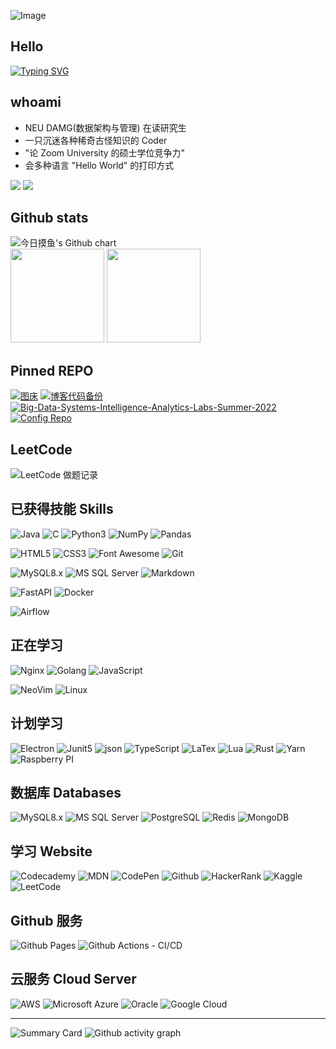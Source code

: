 
![Image](https://camo.githubusercontent.com/6d0807a19a969691c057a01844d93e97e6423ff29f84678ecac1a6e66afe1edd/68747470733a2f2f63646e2e6a7364656c6976722e6e65742f67682f73756e3032323553554e2f70686f746f732f696d616765732f3230323131303331313932343834342e706e67)


## Hello
[![Typing SVG](https://readme-typing-svg.herokuapp.com?font=Noto+Sans+Simplified+Chinese&duration=6000&pause=1000&color=41E9F7&center=true&vCenter=true&width=435&lines=%E4%BA%BA%E7%94%9F%E5%BE%97%E6%84%8F%E9%A1%BB%E5%B0%BD%E6%AC%A2%EF%BC%8C%E8%8E%AB%E4%BD%BF%E9%87%91%E6%A8%BD%E7%A9%BA%E5%AF%B9%E6%9C%88%E3%80%82;%E3%80%8A%E5%B0%86%E8%BF%9B%E9%85%92%E3%80%8B+%E6%9D%8E%E7%99%BD)](https://git.io/typing-svg)

## whoami
- NEU DAMG(数据架构与管理) 在读研究生
- 一只沉迷各种稀奇古怪知识的 Coder
- "论 Zoom University 的硕士学位竞争力"
- 会多种语言 "Hello World" 的打印方式

<div>
  <a href="https://discord.gg/KndDQvhqCw"><img src="https://img.shields.io/badge/Discord-5865F2?style=for-the-badge&logo=discord&logoColor=white"></a>
  <a href="https://www.github.com/lemonsoldout"><img src="https://img.shields.io/badge/GitHub-100000?style=for-the-badge&logo=github&logoColor=white"></a>
</div>


## Github stats
<img src="http://ghchart.rshah.org/ff6348/lemonsoldout" alt="今日摸鱼's Github chart"/>

<div>
  <img height="150px" src="https://github-readme-stats.vercel.app/api?username=lemonsoldout&show_icons=true&theme=dracula" style="max-width: 100%;">
  <img height="150px" src="https://github-readme-stats.vercel.app/api/top-langs/?username=lemonsoldout&layout=compact" style="max-width: 100%;">
  
</div>


## Pinned REPO
<!-- 想要展示的 REPO -->
[![图床](https://github-readme-stats.vercel.app/api/pin/?username=lemonsoldout&repo=shell&theme=dark&bg_color=0d1117&hide_border=true)](https://github.com/lemonsoldout/pictures)
[![博客代码备份](https://github-readme-stats.vercel.app/api/pin/?username=lemonsoldout&repo=Notes&theme=dark&bg_color=0d1117&hide_border=true)](https://github.com/lemonsoldout/Notes)
[![Big-Data-Systems-Intelligence-Analytics-Labs-Summer-2022](https://github-readme-stats.vercel.app/api/pin/?username=lemonsoldout&repo=DAMG-7245---Final-Project&theme=dark&bg_color=0d1117&hide_border=true)](https://github.com/LemonSoldOut/DAMG-7245---Final-Project)
[![Config Repo](https://github-readme-stats.vercel.app/api/pin/?username=lemonsoldout&repo=config&theme=dark&bg_color=0d1117&hide_border=true)](https://github.com/lemonsoldout/config)
 
## LeetCode
<!-- LeetCode 做题记录 -->
![LeetCode 做题记录](https://stats.justsong.cn/api/leetcode/?username=lemonsoldout&cn=true)

## 已获得技能 Skills
![Java](https://img.shields.io/badge/Java-ED8B00?style=for-the-badge&logo=java&logoColor=white)
![C](https://img.shields.io/badge/C-00599C?style=for-the-badge&logo=c&logoColor=white)
![Python3](https://img.shields.io/badge/Python-FFD43B?style=for-the-badge&logo=python&logoColor=blue)
![NumPy](https://img.shields.io/badge/Numpy-777BB4?style=for-the-badge&logo=numpy&logoColor=white)
![Pandas](https://img.shields.io/badge/Pandas-2C2D72?style=for-the-badge&logo=pandas&logoColor=white)


![HTML5](https://img.shields.io/badge/HTML5-E34F26?style=for-the-badge&logo=html5&logoColor=white)
![CSS3](https://img.shields.io/badge/CSS3-1572B6?style=for-the-badge&logo=css3&logoColor=white)
![Font Awesome](https://img.shields.io/badge/Font_Awesome-339AF0?style=for-the-badge&logo=fontawesome&logoColor=white)
![Git](https://img.shields.io/badge/GIT-E44C30?style=for-the-badge&logo=git&logoColor=white)


![MySQL8.x](https://img.shields.io/badge/MySQL-005C84?style=for-the-badge&logo=mysql&logoColor=white)
![MS SQL Server](https://img.shields.io/badge/Microsoft_SQL_Server-CC2927?style=for-the-badge&logo=microsoft-sql-server&logoColor=white)
![Markdown](https://img.shields.io/badge/Markdown-000000?style=for-the-badge&logo=markdown&logoColor=white)

![FastAPI](https://img.shields.io/badge/fastapi-109989?style=for-the-badge&logo=FASTAPI&logoColor=white)
![Docker](https://img.shields.io/badge/Docker-2CA5E0?style=for-the-badge&logo=docker&logoColor=white)

![Airflow](https://img.shields.io/badge/Airflow-017CEE?style=for-the-badge&logo=Apache%20Airflow&logoColor=white)

## 正在学习

![Nginx](https://img.shields.io/badge/Nginx-009639?style=for-the-badge&logo=nginx&logoColor=white)
![Golang](https://img.shields.io/badge/Go-00ADD8?style=for-the-badge&logo=go&logoColor=white)
![JavaScript](https://img.shields.io/badge/JavaScript-323330?style=for-the-badge&logo=javascript&logoColor=F7DF1E)

![NeoVim](https://img.shields.io/badge/NeoVim-%2357A143.svg?&style=for-the-badge&logo=neovim&logoColor=white)
![Linux](https://img.shields.io/badge/Linux-FCC624?style=for-the-badge&logo=linux&logoColor=black)

## 计划学习
![Electron](https://img.shields.io/badge/Electron-2B2E3A?style=for-the-badge&logo=electron&logoColor=9FEAF9)
![Junit5](https://img.shields.io/badge/Junit5-25A162?style=for-the-badge&logo=junit5&logoColor=white)
![json](https://img.shields.io/badge/json-5E5C5C?style=for-the-badge&logo=json&logoColor=white)
![TypeScript](https://img.shields.io/badge/TypeScript-007ACC?style=for-the-badge&logo=typescript&logoColor=white)
![LaTex](https://img.shields.io/badge/LaTeX-47A141?style=for-the-badge&logo=LaTeX&logoColor=white)
![Lua](https://img.shields.io/badge/Lua-2C2D72?style=for-the-badge&logo=lua&logoColor=white)
![Rust](https://img.shields.io/badge/Rust-black?style=for-the-badge&logo=rust&logoColor=#E57324)
![Yarn](https://img.shields.io/badge/Yarn-2C8EBB?style=for-the-badge&logo=yarn&logoColor=white)
![Raspberry PI](https://img.shields.io/badge/Raspberry%20Pi-A22846?style=for-the-badge&logo=Raspberry%20Pi&logoColor=white)

## 数据库 Databases
![MySQL8.x](https://img.shields.io/badge/MySQL-005C84?style=for-the-badge&logo=mysql&logoColor=white)
![MS SQL Server](https://img.shields.io/badge/Microsoft_SQL_Server-CC2927?style=for-the-badge&logo=microsoft-sql-server&logoColor=white)
![PostgreSQL](https://img.shields.io/badge/PostgreSQL-316192?style=for-the-badge&logo=postgresql&logoColor=white)
![Redis](https://img.shields.io/badge/redis-%23DD0031.svg?&style=for-the-badge&logo=redis&logoColor=white)
![MongoDB](https://img.shields.io/badge/MongoDB-4EA94B?style=for-the-badge&logo=mongodb&logoColor=white)

## 学习 Website
![Codecademy](https://img.shields.io/badge/Codecademy-FFF0E5?style=for-the-badge&logo=codecademy&logoColor=303347)
![MDN](https://img.shields.io/badge/MDN_Web_Docs-black?style=for-the-badge&logo=mdnwebdocs&logoColor=white)
![CodePen](https://img.shields.io/badge/Codepen-000000?style=for-the-badge&logo=codepen&logoColor=white)
![Github](https://img.shields.io/badge/GitHub-100000?style=for-the-badge&logo=github&logoColor=white)
![HackerRank](https://img.shields.io/badge/-Hackerrank-2EC866?style=for-the-badge&logo=HackerRank&logoColor=white)
![Kaggle](https://img.shields.io/badge/Kaggle-20BEFF?style=for-the-badge&logo=Kaggle&logoColor=white)
![LeetCode](https://img.shields.io/badge/-LeetCode-FFA116?style=for-the-badge&logo=LeetCode&logoColor=black)


## Github 服务
![Github Pages](https://img.shields.io/badge/GitHub%20Pages-222222?style=for-the-badge&logo=GitHub%20Pages&logoColor=white)
![Github Actions - CI/CD](https://img.shields.io/badge/GitHub_Actions-2088FF?style=for-the-badge&logo=github-actions&logoColor=white)

## 云服务 Cloud Server
![AWS](https://img.shields.io/badge/Amazon_AWS-FF9900?style=for-the-badge&logo=amazonaws&logoColor=white)
![Microsoft Azure](https://img.shields.io/badge/microsoft%20azure-0089D6?style=for-the-badge&logo=microsoft-azure&logoColor=white)
![Oracle](https://img.shields.io/badge/Oracle-F80000?style=for-the-badge&logo=oracle&logoColor=black)
![Google Cloud](https://img.shields.io/badge/Google_Cloud-4285F4?style=for-the-badge&logo=google-cloud&logoColor=white)

----
<!-- Github 统计记录 -->
![Summary Card](https://github-profile-summary-cards.vercel.app/api/cards/profile-details?username=lemonsoldout&theme=vue)
![Github activity graph](https://activity-graph.herokuapp.com/graph?username=lemonsoldout&theme=github)
